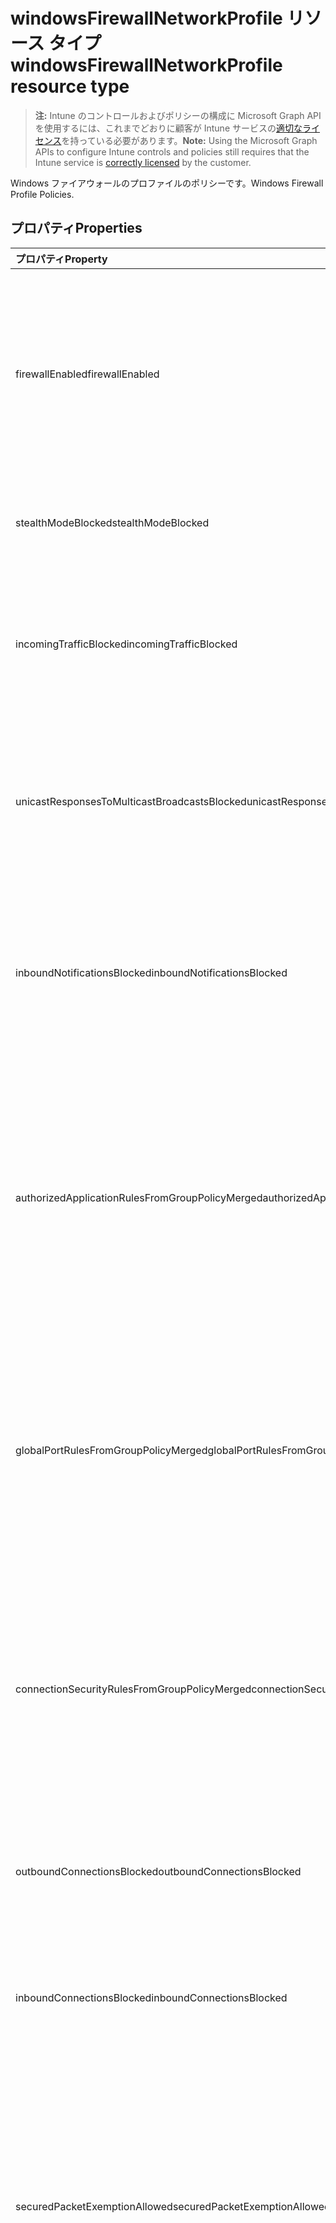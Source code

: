 # <a name="windowsfirewallnetworkprofile-resource-type"></a><span data-ttu-id="7ba45-101">windowsFirewallNetworkProfile リソース タイプ</span><span class="sxs-lookup"><span data-stu-id="7ba45-101">windowsFirewallNetworkProfile resource type</span></span>

> <span data-ttu-id="7ba45-102">**注:** Intune のコントロールおよびポリシーの構成に Microsoft Graph API を使用するには、これまでどおりに顧客が Intune サービスの[適切なライセンス](https://go.microsoft.com/fwlink/?linkid=839381)を持っている必要があります。</span><span class="sxs-lookup"><span data-stu-id="7ba45-102">**Note:** Using the Microsoft Graph APIs to configure Intune controls and policies still requires that the Intune service is [correctly licensed](https://go.microsoft.com/fwlink/?linkid=839381) by the customer.</span></span>

<span data-ttu-id="7ba45-103">Windows ファイアウォールのプロファイルのポリシーです。</span><span class="sxs-lookup"><span data-stu-id="7ba45-103">Windows Firewall Profile Policies.</span></span>
## <a name="properties"></a><span data-ttu-id="7ba45-104">プロパティ</span><span class="sxs-lookup"><span data-stu-id="7ba45-104">Properties</span></span>
|<span data-ttu-id="7ba45-105">プロパティ</span><span class="sxs-lookup"><span data-stu-id="7ba45-105">Property</span></span>|<span data-ttu-id="7ba45-106">タイプ</span><span class="sxs-lookup"><span data-stu-id="7ba45-106">Type</span></span>|<span data-ttu-id="7ba45-107">説明</span><span class="sxs-lookup"><span data-stu-id="7ba45-107">Description</span></span>|
|:---|:---|:---|
|<span data-ttu-id="7ba45-108">firewallEnabled</span><span class="sxs-lookup"><span data-stu-id="7ba45-108">firewallEnabled</span></span>|[<span data-ttu-id="7ba45-109">stateManagementSetting</span><span class="sxs-lookup"><span data-stu-id="7ba45-109">stateManagementSetting</span></span>](../resources/intune_deviceconfig_statemanagementsetting.md)|<span data-ttu-id="7ba45-110">ファイアウォールと高度なセキュリティの実行をオンにします。</span><span class="sxs-lookup"><span data-stu-id="7ba45-110">Turn on the firewall and advanced security enforcement Possible values are: , , .</span></span> <span data-ttu-id="7ba45-111">可能な値は、 `notConfigured`、`blocked`、`allowed` です。</span><span class="sxs-lookup"><span data-stu-id="7ba45-111">The possible values are `notConfigured`, `blocked`, or `allowed`.</span></span>|
|<span data-ttu-id="7ba45-112">stealthModeBlocked</span><span class="sxs-lookup"><span data-stu-id="7ba45-112">stealthModeBlocked</span></span>|<span data-ttu-id="7ba45-113">Boolean</span><span class="sxs-lookup"><span data-stu-id="7ba45-113">Boolean</span></span>|<span data-ttu-id="7ba45-114">サーバーがステルス モードで動作するのを防ぎます</span><span class="sxs-lookup"><span data-stu-id="7ba45-114">Prevent the server from operating in stealth mode</span></span>|
|<span data-ttu-id="7ba45-115">incomingTrafficBlocked</span><span class="sxs-lookup"><span data-stu-id="7ba45-115">incomingTrafficBlocked</span></span>|<span data-ttu-id="7ba45-116">Boolean</span><span class="sxs-lookup"><span data-stu-id="7ba45-116">Boolean</span></span>|<span data-ttu-id="7ba45-117">他のポリシーの設定に関係なく、すべての受信トラフィックをブロックするようにファイアウォールを構成します</span><span class="sxs-lookup"><span data-stu-id="7ba45-117">Configures the firewall to block all incoming traffic regardless of other policy settings</span></span>|
|<span data-ttu-id="7ba45-118">unicastResponsesToMulticastBroadcastsBlocked</span><span class="sxs-lookup"><span data-stu-id="7ba45-118">unicastResponsesToMulticastBroadcastsBlocked</span></span>|<span data-ttu-id="7ba45-119">Boolean</span><span class="sxs-lookup"><span data-stu-id="7ba45-119">Boolean</span></span>|<span data-ttu-id="7ba45-120">マルチキャスト ブロードキャスト トラフィックへのユニキャスト応答をブロックするようにファイアウォールを構成します</span><span class="sxs-lookup"><span data-stu-id="7ba45-120">Configures the firewall to block unicast responses to multicast broadcast traffic</span></span>|
|<span data-ttu-id="7ba45-121">inboundNotificationsBlocked</span><span class="sxs-lookup"><span data-stu-id="7ba45-121">inboundNotificationsBlocked</span></span>|<span data-ttu-id="7ba45-122">Boolean</span><span class="sxs-lookup"><span data-stu-id="7ba45-122">Boolean</span></span>|<span data-ttu-id="7ba45-123">アプリケーションがポートでリッスンしないようにブロックされているときに、ファイアウォールによる通知を表示しないようにします</span><span class="sxs-lookup"><span data-stu-id="7ba45-123">Prevents the firewall from displaying notifications when an application is blocked from listening on a port</span></span>|
|<span data-ttu-id="7ba45-124">authorizedApplicationRulesFromGroupPolicyMerged</span><span class="sxs-lookup"><span data-stu-id="7ba45-124">authorizedApplicationRulesFromGroupPolicyMerged</span></span>|<span data-ttu-id="7ba45-125">Boolean</span><span class="sxs-lookup"><span data-stu-id="7ba45-125">Boolean</span></span>|<span data-ttu-id="7ba45-126">ファイアウォールが、ローカル ストアの規則を無視することなく、グループ ポリシーからの承認済みのアプリケーションに関する規則とローカル ストアからの規則を統合するように構成します</span><span class="sxs-lookup"><span data-stu-id="7ba45-126">Configures the firewall to merge authorized application rules from group policy with those from local store instead of ignoring the local store rules</span></span>|
|<span data-ttu-id="7ba45-127">globalPortRulesFromGroupPolicyMerged</span><span class="sxs-lookup"><span data-stu-id="7ba45-127">globalPortRulesFromGroupPolicyMerged</span></span>|<span data-ttu-id="7ba45-128">Boolean</span><span class="sxs-lookup"><span data-stu-id="7ba45-128">Boolean</span></span>|<span data-ttu-id="7ba45-129">ファイアウォールが、ローカル ストアの規則を無視することなく、グループ ポリシーからのグローバル ポートの規則と、ローカル ストアからの規則を統合するように構成します</span><span class="sxs-lookup"><span data-stu-id="7ba45-129">Configures the firewall to merge global port rules from group policy with those from local store instead of ignoring the local store rules</span></span>|
|<span data-ttu-id="7ba45-130">connectionSecurityRulesFromGroupPolicyMerged</span><span class="sxs-lookup"><span data-stu-id="7ba45-130">connectionSecurityRulesFromGroupPolicyMerged</span></span>|<span data-ttu-id="7ba45-131">Boolean</span><span class="sxs-lookup"><span data-stu-id="7ba45-131">Boolean</span></span>|<span data-ttu-id="7ba45-132">ファイアウォールが、ローカル ストアの規則を無視することなく、グループ ポリシーからの接続セキュリティの規則と、ローカル ストアからの規則を統合するように構成します</span><span class="sxs-lookup"><span data-stu-id="7ba45-132">Configures the firewall to merge connection security rules from group policy with those from local store instead of ignoring the local store rules</span></span>|
|<span data-ttu-id="7ba45-133">outboundConnectionsBlocked</span><span class="sxs-lookup"><span data-stu-id="7ba45-133">outboundConnectionsBlocked</span></span>|<span data-ttu-id="7ba45-134">Boolean</span><span class="sxs-lookup"><span data-stu-id="7ba45-134">Boolean</span></span>|<span data-ttu-id="7ba45-135">既定で、ファイアウォールがすべての送信接続をブロックするように構成します</span><span class="sxs-lookup"><span data-stu-id="7ba45-135">Configures the firewall to block all outgoing connections by default</span></span>|
|<span data-ttu-id="7ba45-136">inboundConnectionsBlocked</span><span class="sxs-lookup"><span data-stu-id="7ba45-136">inboundConnectionsBlocked</span></span>|<span data-ttu-id="7ba45-137">Boolean</span><span class="sxs-lookup"><span data-stu-id="7ba45-137">Boolean</span></span>|<span data-ttu-id="7ba45-138">既定で、ファイアウォールがすべての受信接続をブロックするように構成します</span><span class="sxs-lookup"><span data-stu-id="7ba45-138">Configures the firewall to block all incoming connections by default</span></span>|
|<span data-ttu-id="7ba45-139">securedPacketExemptionAllowed</span><span class="sxs-lookup"><span data-stu-id="7ba45-139">securedPacketExemptionAllowed</span></span>|<span data-ttu-id="7ba45-140">Boolean</span><span class="sxs-lookup"><span data-stu-id="7ba45-140">Boolean</span></span>|<span data-ttu-id="7ba45-141">stealthModeBlocked が true に設定されている場合でも、ホスト コンピューターが要請していないネットワーク トラフィックに応答し、トラフィックが IPSec によって保護されるように、ファイアウォールを構成します</span><span class="sxs-lookup"><span data-stu-id="7ba45-141">Configures the firewall to allow the host computer to respond to unsolicited network traffic of that traffic is secured by IPSec even when stealthModeBlocked is set to true</span></span>|
|<span data-ttu-id="7ba45-142">policyRulesFromGroupPolicyMerged</span><span class="sxs-lookup"><span data-stu-id="7ba45-142">policyRulesFromGroupPolicyMerged</span></span>|<span data-ttu-id="7ba45-143">Boolean</span><span class="sxs-lookup"><span data-stu-id="7ba45-143">Boolean</span></span>|<span data-ttu-id="7ba45-144">ファイアウォールが、ローカル ストアの規則を無視することなく、グループ ポリシーからのファイアウォール規則のポリシーと、ローカル ストアからのポリシーを統合するように構成します</span><span class="sxs-lookup"><span data-stu-id="7ba45-144">Configures the firewall to merge Firewall Rule policies from group policy with those from local store instead of ignoring the local store rules</span></span>|

## <a name="relationships"></a><span data-ttu-id="7ba45-145">リレーションシップ</span><span class="sxs-lookup"><span data-stu-id="7ba45-145">Relationships</span></span>
<span data-ttu-id="7ba45-146">なし</span><span class="sxs-lookup"><span data-stu-id="7ba45-146">None</span></span>
## <a name="json-representation"></a><span data-ttu-id="7ba45-147">JSON 表記</span><span class="sxs-lookup"><span data-stu-id="7ba45-147">JSON Representation</span></span>
<span data-ttu-id="7ba45-148">以下は、リソースの JSON 表記です。</span><span class="sxs-lookup"><span data-stu-id="7ba45-148">Here is a JSON representation of the resource.</span></span>
<!--{
  "blockType": "resource",
  "@odata.type": "microsoft.graph.windowsFirewallNetworkProfile"
}-->
``` json
{
  "@odata.type": "#microsoft.graph.windowsFirewallNetworkProfile",
  "firewallEnabled": "String",
  "stealthModeBlocked": true,
  "incomingTrafficBlocked": true,
  "unicastResponsesToMulticastBroadcastsBlocked": true,
  "inboundNotificationsBlocked": true,
  "authorizedApplicationRulesFromGroupPolicyMerged": true,
  "globalPortRulesFromGroupPolicyMerged": true,
  "connectionSecurityRulesFromGroupPolicyMerged": true,
  "outboundConnectionsBlocked": true,
  "inboundConnectionsBlocked": true,
  "securedPacketExemptionAllowed": true,
  "policyRulesFromGroupPolicyMerged": true
}
```



